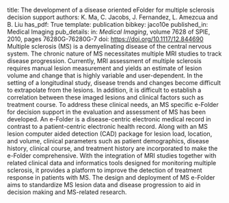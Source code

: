 title: The development of a disease oriented eFolder for multiple sclerosis decision support
authors: K. Ma, C. Jacobs, J. Fernandez, L. Amezcua and B. Liu
has_pdf: True
template: publication
bibkey: jaco10e
published_in: Medical Imaging
pub_details: in: <i>Medical Imaging</i>, volume 7628 of SPIE, 2010, pages 76280G-76280G-7
doi: https://doi.org/10.1117/12.844690
Multiple sclerosis (MS) is a demyelinating disease of the central nervous system. The chronic nature of MS necessitates multiple MRI studies to track disease progression. Currently, MRI assessment of multiple sclerosis requires manual lesion measurement and yields an estimate of lesion volume and change that is highly variable and user-dependent. In the setting of a longitudinal study, disease trends and changes become difficult to extrapolate from the lesions. In addition, it is difficult to establish a correlation between these imaged lesions and clinical factors such as treatment course. To address these clinical needs, an MS specific e-Folder for decision support in the evaluation and assessment of MS has been developed. An e-Folder is a disease-centric electronic medical record in contrast to a patient-centric electronic health record. Along with an MS lesion computer aided detection (CAD) package for lesion load, location, and volume, clinical parameters such as patient demographics, disease history, clinical course, and treatment history are incorporated to make the e-Folder comprehensive. With the integration of MRI studies together with related clinical data and informatics tools designed for monitoring multiple sclerosis, it provides a platform to improve the detection of treatment response in patients with MS. The design and deployment of MS e-Folder aims to standardize MS lesion data and disease progression to aid in decision making and MS-related research.

